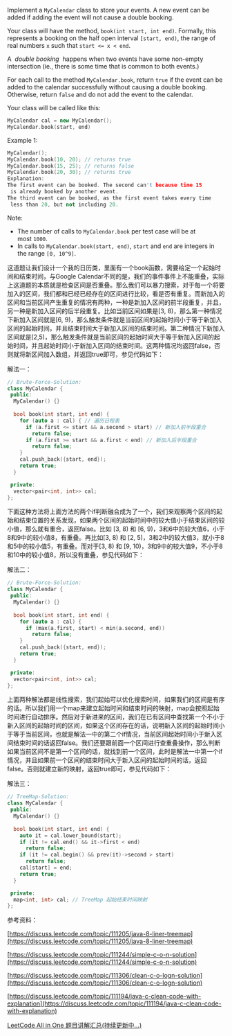 Implement a `MyCalendar` class to store your events. A new event can be added if adding the event will not cause a double booking.

Your class will have the method, `book(int start, int end)`. Formally, this represents a booking on the half open interval `[start, end)`, the range of real numbers `x` such that `start <= x < end`.

A  _double booking_  happens when two events have some non-empty intersection (ie., there is some time that is common to both events.)

For each call to the method `MyCalendar.book`, return `true` if the event can be added to the calendar successfully without causing a double booking. Otherwise, return `false` and do not add the event to the calendar.

Your class will be called like this:

```cpp
MyCalendar cal = new MyCalendar();
MyCalendar.book(start, end)
```

Example 1:

```cpp
MyCalendar();
MyCalendar.book(10, 20); // returns true
MyCalendar.book(15, 25); // returns false
MyCalendar.book(20, 30); // returns true
Explanation: 
The first event can be booked. The second can't because time 15
 is already booked by another event.
The third event can be booked, as the first event takes every time
 less than 20, but not including 20.
```

Note:

- The number of calls to `MyCalendar.book` per test case will be at most `1000`.
- In calls to `MyCalendar.book(start, end)`, `start` and `end` are integers in the range `[0, 10^9]`.

这道题让我们设计一个我的日历类，里面有一个book函数，需要给定一个起始时间和结束时间，与Google Calendar不同的是，我们的事件事件上不能重叠，实际上这道题的本质就是检查区间是否重叠。那么我们可以暴力搜索，对于每一个将要加入的区间，我们都和已经已经存在的区间进行比较，看是否有重复。而新加入的区间和当前区间产生重复的情况有两种，一种是新加入区间的前半段重复，并且，另一种是新加入区间的后半段重复。比如当前区间如果是\[3, 8)，那么第一种情况下新加入区间就是\[6, 9)，那么触发条件就是当前区间的起始时间小于等于新加入区间的起始时间，并且结束时间大于新加入区间的结束时间。第二种情况下新加入区间就是\[2,5)，那么触发条件就是当前区间的起始时间大于等于新加入区间的起始时间，并且起始时间小于新加入区间的结束时间。这两种情况均返回false，否则就将新区间加入数组，并返回true即可，参见代码如下：

解法一：

```cpp
// Brute-Force-Solution:
class MyCalendar {
 public:
  MyCalendar() {}
    
  bool book(int start, int end) {
    for (auto a : cal) { // 遍历日程表
      if (a.first <= start && a.second > start) // 新加入前半段重合
        return false;
      if (a.first >= start && a.first < end) // 新加入后半段重合
        return false;
    }
    cal.push_back({start, end});
    return true;
  }

 private:
  vector<pair<int, int>> cal;
};
```

下面这种方法将上面方法的两个if判断融合成为了一个，我们来观察两个区间的起始和结束位置的关系发现，如果两个区间的起始时间中的较大值小于结束区间的较小值，那么就有重合，返回false。比如 \[3, 8) 和 \[6, 9)，3和6中的较大值6，小于8和9中的较小值8，有重叠。再比如\[3, 8) 和 \[2, 5)，3和2中的较大值3，就小于8和5中的较小值5，有重叠。而对于\[3, 8) 和 \[9, 10)，3和9中的较大值9，不小于8和10中的较小值8，所以没有重叠，参见代码如下：

解法二：

```cpp
// Brute-Force-Solution:
class MyCalendar {
 public:
  MyCalendar() {}
    
  bool book(int start, int end) {
    for (auto a : cal) {
      if (max(a.first, start) < min(a.second, end))
        return false;
    }
    cal.push_back({start, end});
    return true;
  }

 private:
  vector<pair<int, int>> cal;
};
```

上面两种解法都是线性搜索，我们起始可以优化搜索时间，如果我们的区间是有序的话。所以我们用一个map来建立起始时间和结束时间的映射，map会按照起始时间进行自动排序。然后对于新进来的区间，我们在已有区间中查找第一个不小于新入区间的起始时间的区间，如果这个区间存在的话，说明新入区间的起始时间小于等于当前区间，也就是解法一中的第二个if情况，当前区间起始时间小于新入区间结束时间的话返回false。我们还要跟前面一个区间进行查重叠操作，那么判断如果当前区间不是第一个区间的话，就找到前一个区间，此时是解法一中第一个if情况，并且如果前一个区间的结束时间大于新入区间的起始时间的话，返回false。否则就建立新的映射，返回true即可，参见代码如下：

解法三：

```cpp
// TreeMap-Solution:
class MyCalendar {
 public:
  MyCalendar() {}
    
  bool book(int start, int end) {
    auto it = cal.lower_bound(start);
    if (it != cal.end() && it->first < end)
      return false;
    if (it != cal.begin() && prev(it)->second > start)
      return false;
    cal[start] = end;
    return true;
  }

 private:
  map<int, int> cal; // TreeMap 起始结束时间映射
};
```

参考资料：

[https://discuss.leetcode.com/topic/111205/java-8-liner-treemap](https://discuss.leetcode.com/topic/111205/java-8-liner-treemap)

[https://discuss.leetcode.com/topic/111244/simple-c-o-n-solution](https://discuss.leetcode.com/topic/111244/simple-c-o-n-solution)

[https://discuss.leetcode.com/topic/111306/clean-c-o-logn-solution](https://discuss.leetcode.com/topic/111306/clean-c-o-logn-solution)

[https://discuss.leetcode.com/topic/111194/java-c-clean-code-with-explanation](https://discuss.leetcode.com/topic/111194/java-c-clean-code-with-explanation)

[LeetCode All in One 题目讲解汇总(持续更新中...)](http://www.cnblogs.com/grandyang/p/4606334.html)
